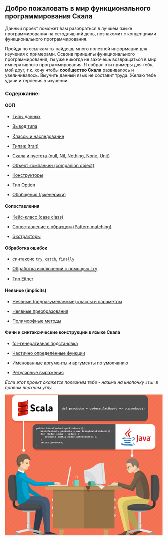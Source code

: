 ## Добро пожаловать в мир функционального программирования Скала

Данный проект поможет вам разобраться в лучшем языке программирования на сегодняшний день, познакомит с концепциями 
функционального программирования.

Пройдя по ссылкам ты найдешь много полезной информации для изучения с примерами. Освоив принципы функционального 
программирования, ты уже никогда не захочешь возвращаться в мир императивного программирования. Я собрал эти примеры для 
тебя, мой друг, т.к. хочу чтобы **сообщество Скала** развивалось и увеличивалось. Выучить данный язык не составит труда. 
Желаю тебе удачи и терпения в изучении. 
 

### Содержание:

#### ООП

* [Типы данных](https://github.com/steklopod/Functions/blob/master/src/main/resources/readmes/Scala_data_types.md)

* [Вывод типа](https://github.com/steklopod/Functions/blob/master/src/main/resources/readmes/type_inference.md)

* [Классы и наследование](https://github.com/steklopod/Functions/blob/master/src/main/resources/readmes/classes.md)

* [Типаж (trait)](https://github.com/steklopod/Functions/blob/master/src/main/resources/readmes/traits.md)

* [Скала и пустота (null, Nil, Nothing, None, Unit)](https://github.com/steklopod/Functions/blob/master/src/main/resources/readmes/unit_nothing_null.md)

* [Объект компаньен (companion object)](https://github.com/steklopod/Functions/blob/master/src/main/resources/readmes/companion.md)

* [Конструкторы](https://github.com/steklopod/Functions/blob/master/src/main/resources/readmes/multiple_constructors.md)

* [Тип Option](https://github.com/steklopod/Functions/blob/master/src/main/resources/readmes/option.md)

* [Обобщения (дженерики)](https://github.com/steklopod/Functions/blob/master/src/main/resources/readmes/genericity.md)


#### Сопоставления 

* [Кейс-класс (case class)](https://github.com/steklopod/Functions/blob/master/src/main/resources/readmes/case_class.md)

* [Сопоставление с образцом (Pattern matching)](https://github.com/steklopod/Functions/blob/master/src/main/resources/readmes/pattern_matching.md) 

* [Экстракторы](https://github.com/steklopod/Functions/blob/master/src/main/resources/readmes/extractors.md)


#### Обработка ошибок

* [ синтаксис `try`, `catch`, `finally`](https://github.com/steklopod/Functions/blob/master/src/main/resources/readmes/try_catch.md)

* [Обработка исключений с помощью Try](https://github.com/steklopod/Functions/blob/master/src/main/resources/readmes/error-handling.md)

* [Тип Either](https://github.com/steklopod/Functions/blob/master/src/main/resources/readmes/either.md)


#### Неявное (implicits)

* [Неявные (подразумеваемые) классы и параметры](https://github.com/steklopod/Functions/blob/master/src/main/resources/readmes/implicit.md)

* [Неявные преобразования](https://github.com/steklopod/Functions/blob/master/src/main/resources/readmes/implicit_conversions.md)

* [Полиморфные методы](https://github.com/steklopod/Functions/blob/master/src/main/resources/readmes/where_does_scala_look_for_implicits.md)


#### Фичи и синтаксические конструкции в языке Скала

* [for-генеративная подстановка](https://github.com/steklopod/Functions/blob/master/src/main/resources/readmes/for_comprehensions.md)

* [Частично определённые функции](https://github.com/steklopod/Functions/blob/master/src/main/resources/readmes/partially_applied_functions.md)

* [Именованные аргументы и аргументы по умолчанию](https://github.com/steklopod/Functions/blob/master/src/main/resources/readmes/Named_arguments_and_default_arguments.md)

* [Регулярные выражения](https://github.com/steklopod/Functions/blob/master/src/main/resources/readmes/regex.md)


_Если этот проект окажется полезным тебе - нажми на кнопочку `star` в правом верхнем углу._


![alt text](https://github.com/steklopod/Functions/blob/master/src/main/resources/images/scala_vs_java.png?raw=true "scala_vs_java")






